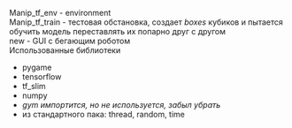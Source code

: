 Manip_tf_env - environment  
Manip_tf_train - тестовая обстановка, создает _boxes_ кубиков и пытается обучить модель переставлять их попарно друг с другом  
new - GUI с бегающим роботом  
Использованные библиотеки
- pygame
- tensorflow
- tf_slim
- numpy
- _gym импортится, но не используется, забыл убрать_
- из стандартного пака: thread, random, time
